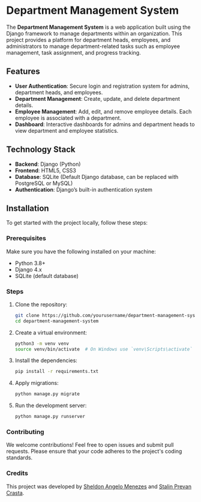 # Department Management System

The **Department Management System** is a web application built using the Django framework to manage departments within an organization. This project provides a platform for department heads, employees, and administrators to manage department-related tasks such as employee management, task assignment, and progress tracking.

## Features
- **User Authentication**: Secure login and registration system for admins, department heads, and employees.
- **Department Management**: Create, update, and delete department details.
- **Employee Management**: Add, edit, and remove employee details. Each employee is associated with a department.
- **Dashboard**: Interactive dashboards for admins and department heads to view department and employee statistics.

## Technology Stack
- **Backend**: Django (Python)
- **Frontend**: HTML5, CSS3
- **Database**: SQLite (Default Django database, can be replaced with PostgreSQL or MySQL)
- **Authentication**: Django’s built-in authentication system

## Installation

To get started with the project locally, follow these steps:

### Prerequisites

Make sure you have the following installed on your machine:
- Python 3.8+
- Django 4.x
- SQLite (default database)

### Steps

1. Clone the repository:
   ```bash
   git clone https://github.com/yourusername/department-management-system.git
   cd department-management-system

2. Create a virtual environment:
    ```bash
    python3 -m venv venv
    source venv/bin/activate  # On Windows use `venv\Scripts\activate`

3. Install the dependencies:
    ```bash
    pip install -r requirements.txt

4. Apply migrations:
    ```bash
    python manage.py migrate

5. Run the development server:
    ```bash
    python manage.py runserver

### Contributing
We welcome contributions! Feel free to open issues and submit pull requests. Please ensure that your code adheres to the project's coding standards.

### Credits

This project was developed by [Sheldon Angelo Menezes](https://github.com/0x5h31d0n) and [Stalin Prevan Crasta](https://github.com/StalinPrevanCrasta).
